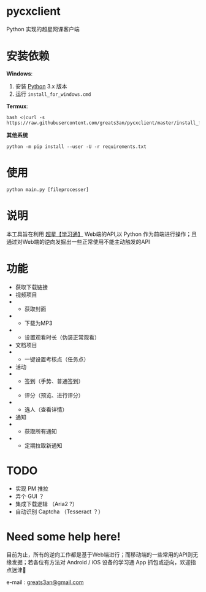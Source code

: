 # pycxclient
Python 实现的超星网课客户端

# 安装依赖
**Windows**:
1. 安装 [Python](https://www.python.org/ "Python") 3.x 版本
2. 运行 `install_for_windows.cmd`

**Termux**:
	
	bash <(curl -s https://raw.githubusercontent.com/greats3an/pycxclient/master/install_for_termux.sh)

**其他系统**
	
	python -m pip install --user -U -r requirements.txt

# 使用
	python main.py [fileprocesser]

# 说明
本工具旨在利用 [超星【学习通】](http://www.chaoxing.com/ "超星【学习通】") Web端的API,以 Python 作为前端进行操作；且通过对Web端的逆向发掘出一些正常使用不能主动触发的API

# 功能
- 获取下载链接
- 视频项目
- - 获取封面
- - 下载为MP3
- - 设置观看时长（伪装正常观看）
- 文档项目
- - 一键设置考核点（任务点）
- 活动
- - 签到（手势、普通签到）
- - 评分（预览、进行评分）
- - 选人（查看详情）
- 通知
- - 获取所有通知
- - 定期拉取新通知

# TODO
- 实现 PM 推拉
- 弄个 GUI ？
- 集成下载逻辑 （Aria2 ?）
- 自动识别 Captcha （Tesseract ？）

# Need some help here!
目前为止，所有的逆向工作都是基于Web端进行；而移动端的一些常用的API则无缘发掘；若各位有方法对 Android / iOS 设备的学习通 App 抓包或逆向，欢迎指点迷津🙏

e-mail : greats3an@gmail.com